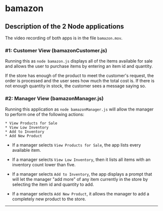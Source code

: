 # bamazon

## Description of the 2 Node applications

The video recording of both apps is in the file `bamazon.mov`.

### #1: Customer View (bamazonCustomer.js)

Running this as `node bamazon.js` displays all of the items available for sale and allows the user to purchase items by entering an item id and quantity. 

If the store has enough of the product to meet the customer's request, the order is processed and the user sees how much the total cost is. If there is not enough quantity in stock, the customer sees a message saying so. 

### #2: Manager View (bamazonManager.js)

Running this application as `node bamazonManager.js` will allow the manager to perform one of the following actions:

    * View Products for Sale    
    * View Low Inventory
    * Add to Inventory
    * Add New Product

  * If a manager selects `View Products for Sale`, the app lists every available item.

  * If a manager selects `View Low Inventory`, then it lists all items with an inventory count lower than five.

  * If a manager selects `Add to Inventory`, the app displays a prompt that will let the manager "add more" of any item currently in the store by selecting the item id and quantity to add. 

  * If a manager selects `Add New Product`, it allows the manager to add a completely new product to the store.

- - -
